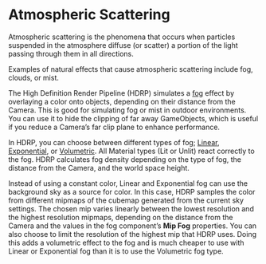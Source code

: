 # Atmospheric Scattering

Atmospheric scattering is the phenomena that occurs when particles suspended in the atmosphere diffuse (or scatter) a portion of the light passing through them in all directions.

Examples of natural effects that cause atmospheric scattering include fog, clouds, or mist. 

The High Definition Render Pipeline (HDRP) simulates a [fog](HDRP-Features.html#FogOverview.html) effect by overlaying a color onto objects, depending on their distance from the Camera. This is good for simulating fog or mist in outdoor environments. You can use it to hide the clipping of far away GameObjects, which is useful if you reduce a Camera’s far clip plane to enhance performance.

In HDRP, you can choose between different types of fog; [Linear](Override-Linear-Fog.html), [Exponential](Override-Exponential-Fog.html), or [Volumetric](Override-Volumetric-Fog.html). All Material types (Lit or Unlit) react correctly to the fog. HDRP calculates fog density depending on the type of fog, the distance from the Camera, and the world space height.

Instead of using a constant color, Linear and Exponential fog can use the background sky as a source for color. In this case, HDRP samples the color from different mipmaps of the cubemap generated from the current sky settings. The chosen mip varies linearly between the lowest resolution and the highest resolution mipmaps, depending on the distance from the Camera and the values in the fog component’s **Mip Fog** properties. You can also choose to limit the resolution of the highest mip that HDRP uses. Doing this adds a volumetric effect to the fog and is much cheaper to use with Linear or Exponential fog than it is to use the Volumetric fog type.

